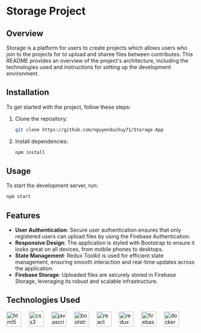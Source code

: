 # Storage Project

## Overview

Storage is a platform for users to create projects which allows users who join to the projects for to upload and sharee files between contributes. This README provides an overview of the project's architecture, including the technologies used and instructions for setting up the development environment.

## Installation

To get started with the project, follow these steps:

1. Clone the repository:
    ```sh
    git clone https://github.com/nguyenduchuy71/Storage-App
    ```
2. Install dependencies:
    ```sh
    npm install
    ```

## Usage

To start the development server, run:
```sh
npm start
```

## Features

- **User Authentication**: Secure user authentication ensures that only registered users can upload files by using the Firebase Authentication.
- **Responsive Design**: The application is styled with Bootstrap to ensure it looks great on all devices, from mobile phones to desktops.
- **State Management**: Redux Toolkit is used for efficient state management, ensuring smooth interaction and real-time updates across the application.
- **Firebase Storage**: Uploaded files are securely stored in Firebase Storage, leveraging its robust and scalable infrastructure.


## Technologies Used

<div align="left">
    <img src="https://cdn.jsdelivr.net/gh/devicons/devicon/icons/html5/html5-original-wordmark.svg" height="40" alt="html5 logo" />
    <img width="12" />
    <img src="https://cdn.jsdelivr.net/gh/devicons/devicon/icons/css3/css3-original-wordmark.svg" height="40" alt="css3 logo" />
    <img width="12" />
    <img src="https://cdn.jsdelivr.net/gh/devicons/devicon/icons/javascript/javascript-original.svg" height="40" alt="javascript logo"  />
    <img width="12" />
    <img src="https://cdn.jsdelivr.net/gh/devicons/devicon/icons/bootstrap/bootstrap-original.svg" height="40" alt="bootstrap logo" />
    <img width="12" />
    <img src="https://cdn.jsdelivr.net/gh/devicons/devicon/icons/react/react-original-wordmark.svg" height="40" marginRight="10" alt="react logo" />
    <img width="12" />
    <img src="https://cdn.jsdelivr.net/gh/devicons/devicon/icons/redux/redux-original.svg" height="40" marginRight="10" alt="redux logo" />
    <img width="12" />
    <img src="https://cdn.jsdelivr.net/gh/devicons/devicon/icons/firebase/firebase-original-wordmark.svg" height="40" alt="firebase logo" />
    <img width="12" />
    <img src="https://cdn.jsdelivr.net/gh/devicons/devicon/icons/docker/docker-original-wordmark.svg" height="40" alt="docker logo" />
</div>

